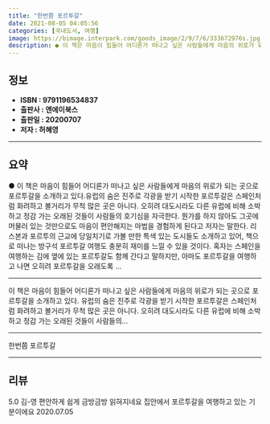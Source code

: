 ```yaml
---
title: "한번쯤 포르투갈"
date: 2021-08-05 04:05:56
categories: [국내도서, 여행]
image: https://bimage.interpark.com/goods_image/2/9/7/6/333672976s.jpg
description: ● 이 책은 마음이 힘들어 어디론가 떠나고 싶은 사람들에게 마음의 위로가 되는 곳으로 포르투갈을 소개하고 있다.유럽의 숨은 진주로 각광을 받기 시작한 포르투갈은 스페인처럼 화려하고 볼거리가 무척 많은 곳은 아니다. 오히려 대도시라도 다른 유럽에 비해 소박하고 정감 가는 오래된 것들이
---
```


## **정보**

- **ISBN : 9791196534837**
- **출판사 : 앤에이북스**
- **출판일 : 20200707**
- **저자 : 허혜영**

------



## **요약**

●  이 책은 마음이 힘들어 어디론가 떠나고 싶은 사람들에게 마음의 위로가 되는 곳으로 포르투갈을 소개하고 있다.유럽의 숨은 진주로 각광을 받기 시작한 포르투갈은 스페인처럼 화려하고 볼거리가 무척 많은 곳은 아니다. 오히려 대도시라도 다른 유럽에 비해 소박하고 정감 가는 오래된 것들이 사람들의 호기심을 자극한다. 뭔가를 하지 않아도 그곳에 머물러 있는 것만으로도 마음이 편안해지는 마법을 경험하게 된다고 저자는 말한다. 리스본과 포르투의 근교에 당일치기로 가볼 만한 특색 있는 도시들도 소개하고 있어, 책으로 떠나는 방구석 포르투갈 여행도 충분히 재미를 느낄 수 있을 것이다. 혹자는 스페인을 여행하는 김에 옆에 있는 포르투갈도 함께 간다고 말하지만, 아마도 포르투갈을 여행하고 나면 오히려 포르투갈을 오래도록 ...

------

이 책은 마음이 힘들어 어디론가 떠나고 싶은 사람들에게 마음의 위로가 되는 곳으로 포르투갈을 소개하고 있다. 유럽의 숨은 진주로 각광을 받기 시작한 포르투갈은 스페인처럼 화려하고 볼거리가 무척 많은 곳은 아니다. 오히려 대도시라도 다른 유럽에 비해 소박하고 정감 가는 오래된 것들이 사람들의... 

------


한번쯤 포르투갈 

------


## **리뷰** 

5.0 김-영 편안하게 쉽게 금방금방 읽혀지네요
집안에서 포르투갈을 여행하고 있는 기분이에요 2020.07.05 <br/>
